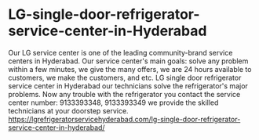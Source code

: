 # LG-single-door-refrigerator-service-center-in-Hyderabad
 Our LG service center is one of the leading community-brand service centers in Hyderabad. Our service center's main goals: solve any problem within a few minutes, we give the many offers, we are 24 hours available to customers, we make the customers, and etc. LG single door refrigerator service center in Hyderabad our technicians solve the refrigerator's major problems. Now any trouble with the refrigerator you contact the service center number: 9133393348, 9133393349 we provide the skilled technicians at your doorstep service. https://lgrefrigeratorservicehyderabad.com/lg-single-door-refrigerator-service-center-in-hyderabad/  
